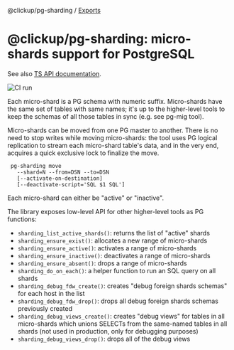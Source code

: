 @clickup/pg-sharding / [Exports](modules.md)

# @clickup/pg-sharding: micro-shards support for PostgreSQL

See also [TS API documentation](https://github.com/clickup/pg-sharding/blob/master/docs/modules.md).

![CI run](https://github.com/clickup/pg-sharding/actions/workflows/ci.yml/badge.svg?branch=main)

Each micro-shard is a PG schema with numeric suffix. Micro-shards have the same
set of tables with same names; it's up to the higher-level tools to keep the
schemas of all those tables in sync (e.g. see pg-mig tool).

Micro-shards can be moved from one PG master to another. There is no need to
stop writes while moving micro-shards: the tool uses PG logical replication to
stream each micro-shard table's data, and in the very end, acquires a quick
exclusive lock to finalize the move.

     pg-sharding move
       --shard=N --from=DSN --to=DSN
       [--activate-on-destination]
       [--deactivate-script='SQL $1 SQL']

Each micro-shard can either be "active" or "inactive".

The library exposes low-level API for other higher-level tools as PG functions:

- `sharding_list_active_shards()`: returns the list of "active" shards
- `sharding_ensure_exist()`: allocates a new range of micro-shards
- `sharding_ensure_active()`: activates a range of micro-shards
- `sharding_ensure_inactive()`: deactivates a range of micro-shards
- `sharding_ensure_absent()`: drops a range of micro-shards
- `sharding_do_on_each()`: a helper function to run an SQL query on all shards
- `sharding_debug_fdw_create()`: creates "debug foreign shards schemas" for each host in the list
- `sharding_debug_fdw_drop()`: drops all debug foreign shards schemas previously created
- `sharding_debug_views_create()`: creates "debug views" for tables in all
  micro-shards which unions SELECTs from the same-named tables in all shards
  (not used in production, only for debugging purposes)
- `sharding_debug_views_drop()`: drops all of the debug views
